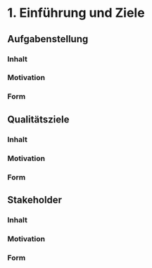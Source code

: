 # 1. Einführung und Ziele

<!---
Beschreibt die wesentlichen Anforderungen und treibenden Kräfte, die bei
der Umsetzung der Softwarearchitektur und Entwicklung des Systems
berücksichtigt werden müssen.

Dazu gehören:

-   zugrunde liegende Geschäftsziele,

-   wesentliche Aufgabenstellungen,

-   wesentliche funktionale Anforderungen,

-   Qualitätsziele für die Architektur und

-   relevante Stakeholder und deren Erwartungshaltung.
-->

## Aufgabenstellung


### **Inhalt**

<!---
Kurzbeschreibung der fachlichen Aufgabenstellung, treibenden Kräfte,
Extrakt (oder AbstraKt) der Anforderungen. Verweis auf (hoffentlich
vorliegende) Anforderungsdokumente (mit Versionsbezeichnungen und
Ablageorten).
-->

### **Motivation**

<!---
Aus Sicht der späteren Nutzung ist die Unterstützung einer fachlichen
Aufgabe oder Verbesserung der Qualität der eigentliche Beweggrund, ein
neues System zu schaffen oder ein bestehendes zu modifizieren.
-->

### **Form**

<!---
Referenzierbarkeit durch Ids ("M_x" muss | "O_x" optional)
Kurze textuelle Beschreibung, eventuell in tabellarischer Use-Case Form.
Sofern vorhanden, sollte die Aufgabenstellung Verweise auf die
entsprechenden Anforderungsdokumente enthalten.

Halten Sie diese Auszüge so knapp wie möglich und wägen Sie Lesbarkeit
und Redundanzfreiheit gegeneinander ab.

Siehe [Anforderungen und Ziele](https://docs.arc42.org/section-1/) in
der online-Dokumentation (auf Englisch!).
-->

## Qualitätsziele


### **Inhalt**

<!---
Die Top-3 bis Top-5 der Qualitätsanforderungen für die Architektur,
deren Erfüllung oder Einhaltung den maßgeblichen Stakeholdern besonders
wichtig sind. Gemeint sind hier wirklich Qualitätsziele, die nicht
unbedingt mit den Zielen des Projekts übereinstimmen. Beachten Sie den
Unterschied.

Hier ein Überblick möglicher Themen (basierend auf dem ISO 25010
Standard):

![Kategorien von
Qualitätsanforderungen](images/01_2_iso-25010-topics-DE.drawio.png)

Qualitätsmerkmale:
- Verfügbarkeit (availability)
- Änderbarkeit (modifiability) oder Wartbarkeit (maintainablity)
- Performanz (performance)
- Sicherheit (security, safety)
- Bedienbarkeit (usability)
- Testbarkeit (testability)

-->

### **Motivation**

<!---
Weil Qualitätsziele grundlegende Architekturentscheidungen oft
maßgeblich beeinflussen, sollten Sie die für Ihre Stakeholder relevanten
Qualitätsziele kennen, möglichst konkret und operationalisierbar.
-->

### **Form**

<!---
Referenzierbarkeit durch Ids ("Q_x")
Tabellarische Darstellung der Qualitätsziele mit möglichst konkreten
Szenarien, geordnet nach Prioritäten.
-->

## Stakeholder


### **Inhalt**

<!---
Expliziter Überblick über die Stakeholder des Systems -- über alle
Personen, Rollen oder Organisationen, die
-   die Architektur kennen sollten oder
-   von der Architektur überzeugt werden müssen,
-   mit der Architektur oder dem Code arbeiten (z.B. Schnittstellen
    nutzen),
-   die Dokumentation der Architektur für ihre eigene Arbeit benötigen,
-   Entscheidungen über das System und dessen Entwicklung treffen.

Der Personenkreis kann sehr großzügig gefasst werden. Wirklich alle betroffenen
Personen, z.B. auch DB-Admin, Server-Admin, Management, Jurist, Netzwerkadmin

-->

### **Motivation**

<!---
Sie sollten die Projektbeteiligten und -betroffenen kennen, sonst
erleben Sie später im Entwicklungsprozess Überraschungen. Diese
Stakeholder bestimmen unter anderem Umfang und Detaillierungsgrad der
von Ihnen zu leistenden Arbeit und Ergebnisse.
-->

### **Form**

<!---
Tabelle mit Rollen- oder Personennamen, sowie deren Erwartungshaltung
bezüglich der Architektur und deren Dokumentation.

| Rolle     | Kontakt     | Abnahmerelevanz | Erwartungshaltung           |
|-----------|-------------|-----------------|-----------------------------|
| *Rolle-1* | *Kontakt-1* | hoch            | *Erwartung-1*               |
| *Rolle-2* | *Kontakt-2* | keine           | *Erwartung-2*               |
-->

